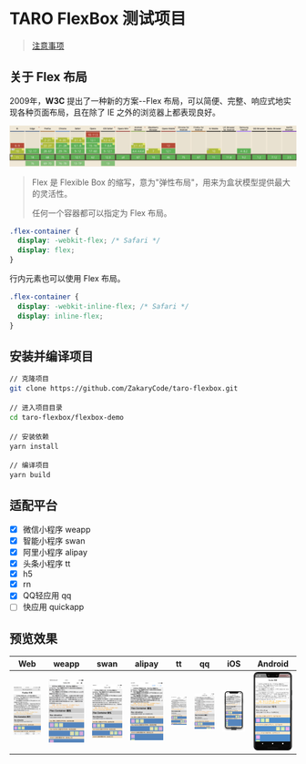 # TARO FlexBox 测试项目

> [注意事项](./flexbox-demo/README.md)

[web]: asset/Web.jpg
[weapp]: asset/WeChat.png
[swan]: asset/Baidu.png
[alipay]: asset/Alipay.png
[tt]: asset/ByteDance.jpg
[qq]: asset/QQ.png
[ios]: asset/iOS.png
[android]: asset/Android.png

## 关于 Flex 布局

2009年，**W3C** 提出了一种新的方案--Flex 布局，可以简便、完整、响应式地实现各种页面布局，且在除了 IE 之外的浏览器上都表现良好。

[![CanIUseFlexBox](./asset/CanIUse.png)](https://caniuse.com/#feat=flexbox)

> Flex 是 Flexible Box 的缩写，意为"弹性布局"，用来为盒状模型提供最大的灵活性。
> 
> 任何一个容器都可以指定为 Flex 布局。

```css
.flex-container {
  display: -webkit-flex; /* Safari */
  display: flex;
}
```

行内元素也可以使用 Flex 布局。

```css
.flex-container {
  display: -webkit-inline-flex; /* Safari */
  display: inline-flex;
}
```

## 安装并编译项目

```sh
// 克隆项目
git clone https://github.com/ZakaryCode/taro-flexbox.git

// 进入项目目录
cd taro-flexbox/flexbox-demo

// 安装依赖
yarn install

// 编译项目
yarn build
```

## 适配平台

- [x] 微信小程序 weapp
- [x] 智能小程序 swan
- [x] 阿里小程序 alipay
- [x] 头条小程序 tt
- [x] h5
- [x] rn
- [x] QQ轻应用 qq
- [ ] 快应用 quickapp

## 预览效果

| Web | weapp | swan | alipay | tt | qq | iOS | Android |
|:--:|:--:|:--:|:--:|:--:|:--:|:--:|:--:|
|![web]|![weapp]|![swan]|![alipay]|![tt]|![qq]|![ios]|![android]|
